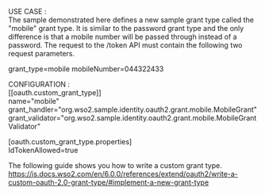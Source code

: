 USE CASE : <br />
The sample demonstrated here defines a new sample grant type called the "mobile" grant type. 
It is similar to the password grant type and the only difference is that a mobile number will be 
passed through instead of a password. The request to the /token API must contain the following two request parameters.<br />

grant_type=mobile
mobileNumber=044322433

CONFIGURATION : <br />
[[oauth.custom_grant_type]] <br />
name="mobile" <br />
grant_handler="org.wso2.sample.identity.oauth2.grant.mobile.MobileGrant" <br />
grant_validator="org.wso2.sample.identity.oauth2.grant.mobile.MobileGrantValidator" <br />

[oauth.custom_grant_type.properties] <br />
IdTokenAllowed=true <br />

The following guide shows you how to write a custom grant type. <br />
https://is.docs.wso2.com/en/6.0.0/references/extend/oauth2/write-a-custom-oauth-2.0-grant-type/#implement-a-new-grant-type    